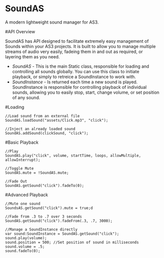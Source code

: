 SoundAS
=======

A modern lightweight sound manager for AS3. 

#API Overview

SoundAS has API designed to facilitate extremely easy management of Sounds within your AS3 projects. It is built to allow you to manage multiple streams of audio very easily, fadeing them in and out as required, or layering them as you need.

* _SoundAS_ - This is the main Static class, responsible for loading and controlling all sounds globally. You can use this class to initiate playback, or simply to retreice a SoundInstance to work with.
* _SoundInstance_ - Is returned each time a new sound is played. SoundInstance is responsible for controlling playback of individual sounds, allowing you to easily stop, start, change volume, or set position of any sound.

#Loading

    //Load sound from an external file
    SoundAS.loadSound("assets/Click.mp3", "click");

    //Inject an already loaded sound
    SoundAS.addSound(clickSound, "click");

#Basic Playback

    //Play
    SoundAS.play("click", volume, startTime, loops, allowMultiple, allowInterrupt);

    //Toggle Mute 
    SoundAS.mute = !SoundAS.mute;

    //Fade Out
    SoundAS.getSound("click").fadeTo(0);

#Advanced Playback 

    //Mute one sound
    SoundsAS.getSound("click").mute = true;d

    //Fade from .3 to .7 over 3 seconds
    SoundAS.getSound("click").fadeFrom(.3, .7, 3000);

	//Manage a SoundInstance directly
    var sound:SoundInstance = SoundAS.getSound("click");
    sound.play(volume);
    sound.position = 500; //Set position of sound in milliseconds
    sound.volume = .5; 
	sound.fadeTo(0);




